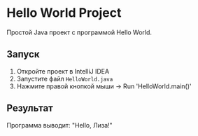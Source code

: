 # Hello World Project

Простой Java проект с программой Hello World.

## Запуск

1. Откройте проект в IntelliJ IDEA
2. Запустите файл `HelloWorld.java`
3. Нажмите правой кнопкой мыши → Run 'HelloWorld.main()'

## Результат

Программа выводит: "Hello, Лиза!"
